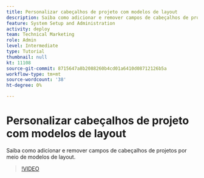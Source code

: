 ```yaml
---
title: Personalizar cabeçalhos de projeto com modelos de layout
description: Saiba como adicionar e remover campos de cabeçalhos de projetos por meio de modelos de layout.
feature: System Setup and Administration
activity: deploy
team: Technical Marketing
role: Admin
level: Intermediate
type: Tutorial
thumbnail: null
kt: 11108
source-git-commit: 8715647a8b2088260b4cd01a6410d08712126b5a
workflow-type: tm+mt
source-wordcount: '38'
ht-degree: 0%

---
```


# Personalizar cabeçalhos de projeto com modelos de layout

Saiba como adicionar e remover campos de cabeçalhos de projetos por meio de modelos de layout.

>[!VIDEO](https://video.tv.adobe.com/v/3409081)
